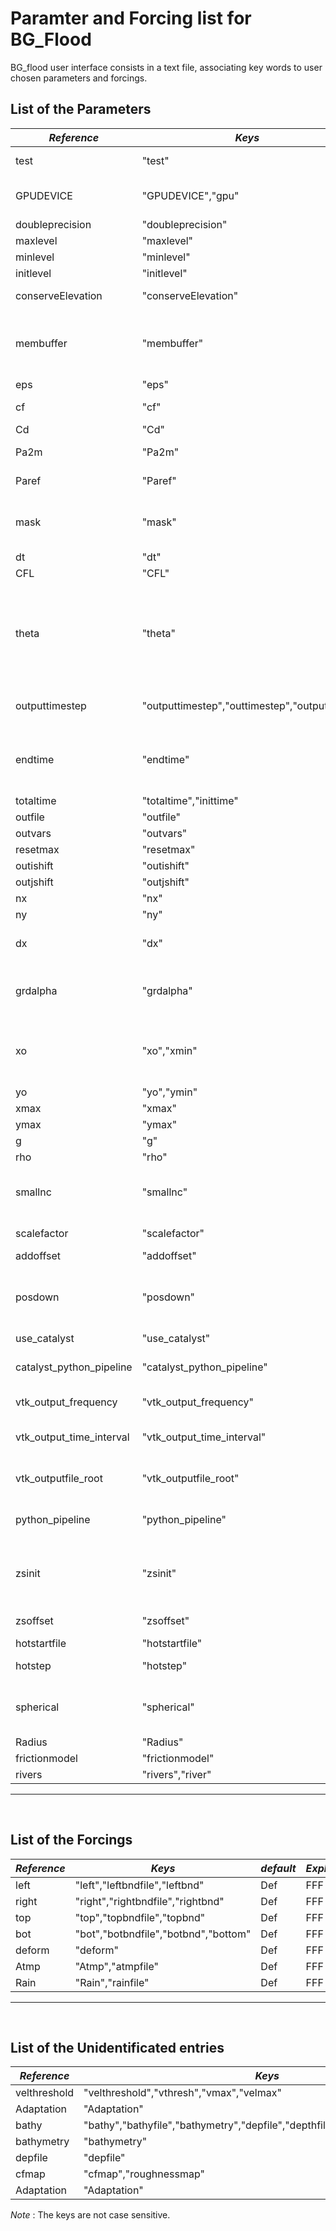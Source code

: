 # Paramter and Forcing list for BG_Flood
 
BG_flood user interface consists in a text file, associating key words to user chosen parameters and forcings.
 
## List of the Parameters
|_Reference_|_Keys_|_default_|_Explanation_|
|----|---|---|---|
|test|"test"| -1|-1:no test; 0:some test; 1:test 0 and XX test|
|GPUDEVICE|"GPUDEVICE","gpu"|0| 0: first available GPU; -1: CPU single core; 2+: other GPU|
|doubleprecision|"doubleprecision"| 0|	int doubleprecision = 0;|
|maxlevel|"maxlevel"| 0|	int maxlevel = 0;|
|minlevel|"minlevel"| 0|	int minlevel = 0;|
|initlevel|"initlevel"| 0|	int initlevel = 0;|
|conserveElevation|"conserveElevation"| false|	bool conserveElevation = false;|
|membuffer|"membuffer"| 1.05|needs to allocate more memory than initially needed so adaptation can happen without memory reallocation|
|eps|"eps"| 0.0001| |
|cf|"cf"|0.0001| bottom friction for flow model cf|
|Cd|"Cd"|0.002| Wind drag coeff|
|Pa2m|"Pa2m"| 0.00009916| if unit is hPa then user should use 0.009916;|
|Paref|"Paref"| 101300.0| if unit is hPa then user should use 1013.0|
|mask|"mask"| 9999.0|mask any zb above this value. if the entire Block is masked then it is not allocated in the memory|
|dt|"dt"|0.0| Model time step in s.|
|CFL|"CFL"|0.5| Current Freidrich Limiter|
|theta|"theta"|1.3| minmod limiter can be used to tune the momentum dissipation (theta=1 gives minmod, the most dissipative limiter and theta = 2 gives	superbee, the least dissipative).|
|outputtimestep|"outputtimestep","outtimestep","outputstep"|0.0|number of seconds between output 0.0 for none|
|endtime|"endtime"|0.0| Total runtime in s will be calculated based on bnd input as min(length of the shortest time series, user defined)|
|totaltime|"totaltime","inittime"| 0.0||
|outfile|"outfile"|"Output.nc"| netcdf output file name|
|outvars|"outvars"|||
|resetmax|"resetmax"| false|	bool resetmax = false;|
|outishift|"outishift"| 0|	int outishift = 0;|
|outjshift|"outjshift"| 0|	int outjshift = 0;|
|nx|"nx"|0| Initial grid size|
|ny|"ny"|0|Initial grid size|
|dx|"dx"| nan("")| grid resolution in the coordinate system unit in m.|
|grdalpha|"grdalpha"| nan("")| grid rotation Y axis from the North input in degrees but later converted to rad|
|xo|"xo","xmin"| nan("")| originally defined has nan to check whether the user alter these values when runing the model|
|yo|"yo","ymin"| nan("")| grid origin|
|xmax|"xmax"| nan("")|	double xmax = nan("");|
|ymax|"ymax"| nan("")|	double ymax = nan("");|
|g|"g"|9.81| Gravity in m.s-2|
|rho|"rho"|1025.0| fluid density in kg|
|smallnc|"smallnc"| 1|default save as short integer if smallnc=0 then save all variables as float|
|scalefactor|"scalefactor"| 0.01f|	float scalefactor = 0.01f;|
|addoffset|"addoffset"| 0.0f|	float addoffset = 0.0f;|
|posdown|"posdown"| 0| flag for bathy input. model requirement is positive up  so if posdown ==1 then zb=zb*-1.0f|
|use_catalyst|"use_catalyst"| 0|        int use_catalyst = 0;|
|catalyst_python_pipeline|"catalyst_python_pipeline"| 0|        int catalyst_python_pipeline = 0;|
|vtk_output_frequency|"vtk_output_frequency"| 0|        int vtk_output_frequency = 0;|
|vtk_output_time_interval|"vtk_output_time_interval"| 1.0|        double vtk_output_time_interval = 1.0;|
|vtk_outputfile_root|"vtk_outputfile_root"| "bg_out"|        std::string vtk_outputfile_root = "bg_out";|
|python_pipeline|"python_pipeline"| "coproc.py"|        std::string python_pipeline = "coproc.py";|
|zsinit|"zsinit"| nan("")|init zs for cold start. if not specified by user and no bnd file =1 then sanity check will set to 0.0|
|zsoffset|"zsoffset"| nan("")|	double zsoffset = nan("");|
|hotstartfile|"hotstartfile"|||
|hotstep|"hotstep"| 0|step to read if hotstart file has multiple steps|
|spherical|"spherical"| 0| flag for geographical coordinate. can be activated by using teh keyword geographic|
|Radius|"Radius"| 6371220.|Earth radius [m]|
|frictionmodel|"frictionmodel"|0||
|rivers|"rivers","river"|||
---
&nbsp;
 
## List of the Forcings
|_Reference_|_Keys_|_default_|_Explanation_|
|----|---|---|---|
|left|"left","leftbndfile","leftbnd"|Def|FFF|
|right|"right","rightbndfile","rightbnd"|Def|FFF|
|top|"top","topbndfile","topbnd"|Def|FFF|
|bot|"bot","botbndfile","botbnd","bottom"|Def|FFF|
|deform|"deform"|Def|FFF|
|Atmp|"Atmp","atmpfile"|Def|FFF|
|Rain|"Rain","rainfile"|Def|FFF|
---
&nbsp;
 
## List of the Unidentificated entries
|_Reference_|_Keys_|_default_|_Explanation_|
|----|---|---|---|
|velthreshold|"velthreshold","vthresh","vmax","velmax"|NNdef|NNNN|
|Adaptation|"Adaptation"|NNdef|NNNN|
|bathy|"bathy","bathyfile","bathymetry","depfile","depthfile","topofile","topo","DEM"|NNdef|NNNN|
|bathymetry|"bathymetry"|NNdef|NNNN|
|depfile|"depfile"|NNdef|NNNN|
|cfmap|"cfmap","roughnessmap"|NNdef|NNNN|
|Adaptation|"Adaptation"|NNdef|NNNN|
 
*Note* : The keys are not case sensitive.
